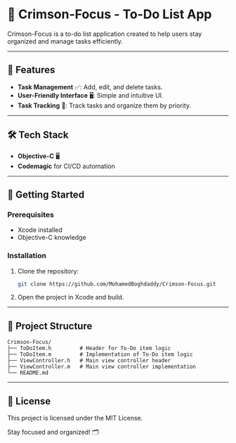 # 📝 Crimson-Focus - To-Do List App

Crimson-Focus is a to-do list application created to help users stay organized and manage tasks efficiently.

---

## 🌟 Features
- **Task Management** ✅: Add, edit, and delete tasks.
- **User-Friendly Interface** 🖥️: Simple and intuitive UI.
- **Task Tracking** 📅: Track tasks and organize them by priority.

---

## 🛠️ Tech Stack
- **Objective-C** 🖥️
- **Codemagic** for CI/CD automation

---

## 🚀 Getting Started

### Prerequisites
- Xcode installed
- Objective-C knowledge

### Installation
1. Clone the repository:
   ```bash
   git clone https://github.com/MohamedBoghdaddy/Crimson-Focus.git
   ```
2. Open the project in Xcode and build.

---

## 📁 Project Structure

```plaintext
Crimson-Focus/
├── ToDoItem.h         # Header for To-Do item logic
├── ToDoItem.m         # Implementation of To-Do item logic
├── ViewController.h   # Main view controller header
├── ViewController.m   # Main view controller implementation
└── README.md
```

---

## 📝 License
This project is licensed under the MIT License.

Stay focused and organized! 🗂️
